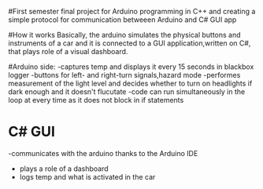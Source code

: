 #First semester final project for Arduino programming in C++ and creating a simple protocol for communication betweeen Arduino and C# GUI app 

#How it works
Basically, the arduino simulates the physical buttons and instruments of a car and it is connected to a GUI application,written on C#, that plays role of a visual dashboard.

#Arduino side: 
  -captures temp and displays it every 15 seconds in blackbox logger
  -buttons for left- and right-turn signals,hazard mode
  -performes measurement of the light level and decides whether to turn on headlights if dark enough and it doesn't flucutate
  -code can run simultaneously in the loop at every time as it does not block in if statements
  
# C# GUI
  -communicates with the arduino thanks to the Arduino IDE
  - plays a role of a dashboard
  - logs temp and what is activated in the car
  
  
  
  
